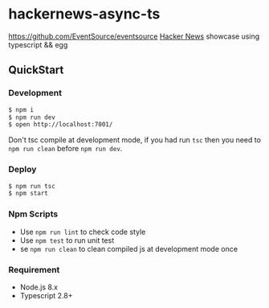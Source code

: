 <!--
 * @Author: your name
 * @Date: 2021-10-17 11:05:37
 * @LastEditTime: 2021-10-18 00:02:06
 * @LastEditors: your name
 * @Description: In User Settings Edit
 * @FilePath: /egg-sse-example/README.md
-->
# hackernews-async-ts
https://github.com/EventSource/eventsource
[Hacker News](https://news.ycombinator.com/) showcase using typescript && egg

## QuickStart

### Development

```bash
$ npm i
$ npm run dev
$ open http://localhost:7001/
```

Don't tsc compile at development mode, if you had run `tsc` then you need to `npm run clean` before `npm run dev`.

### Deploy

```bash
$ npm run tsc
$ npm start
```

### Npm Scripts

- Use `npm run lint` to check code style
- Use `npm test` to run unit test
- se `npm run clean` to clean compiled js at development mode once

### Requirement

- Node.js 8.x
- Typescript 2.8+
